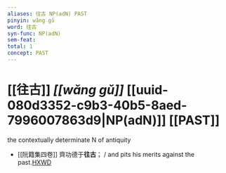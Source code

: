 ```yaml
---
aliases: 往古 NP(adN) PAST
pinyin: wǎng gǔ
word: 往古
syn-func: NP(adN)
sem-feat: 
total: 1
concept: PAST 
---
```

# [[往古]] *[[wǎng gǔ]]*  [[uuid-080d3352-c9b3-40b5-8aed-7996007863d9|NP(adN)]] [[PAST]]
the contextually determinate N of antiquity
 - [[阮籍集四卷]] 齊功德于**往古**； / and pits his merits against the past.[HXWD](https://hxwd.org/textview.html?location=CH2b1558_CHANT_004-18a.38)